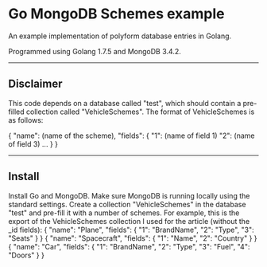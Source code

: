 Go MongoDB Schemes example
==========================

An example implementation of polyform database entries in Golang.

Programmed using Golang 1.7.5 and MongoDB 3.4.2.

-------------------

## Disclaimer

This code depends on a database called "test", which should contain a pre-filled collection called "VehicleSchemes". The format of VehicleSchemes is as follows:

{
	"name": (name of the scheme),
	"fields": {
		"1": (name of field 1)
		"2": (name of field 3)
		...
	}
}


-------------------

## Install

Install Go and MongoDB. Make sure MongoDB is running locally using the standard settings. Create a collection "VehicleSchemes" in the database "test" and pre-fill it with a number of schemes. For example, this is the export of the VehicleSchemes collection I used for the article (without the _id fields):
{
  "name": "Plane",
  "fields": {
    "1": "BrandName",
    "2": "Type",
    "3": "Seats"
  }
}
{
  "name": "Spacecraft",
  "fields": {
    "1": "Name",
    "2": "Country"
  }
}
{
  "name": "Car",
  "fields": {
    "1": "BrandName",
    "2": "Type",
    "3": "Fuel",
    "4": "Doors"
  }
}

